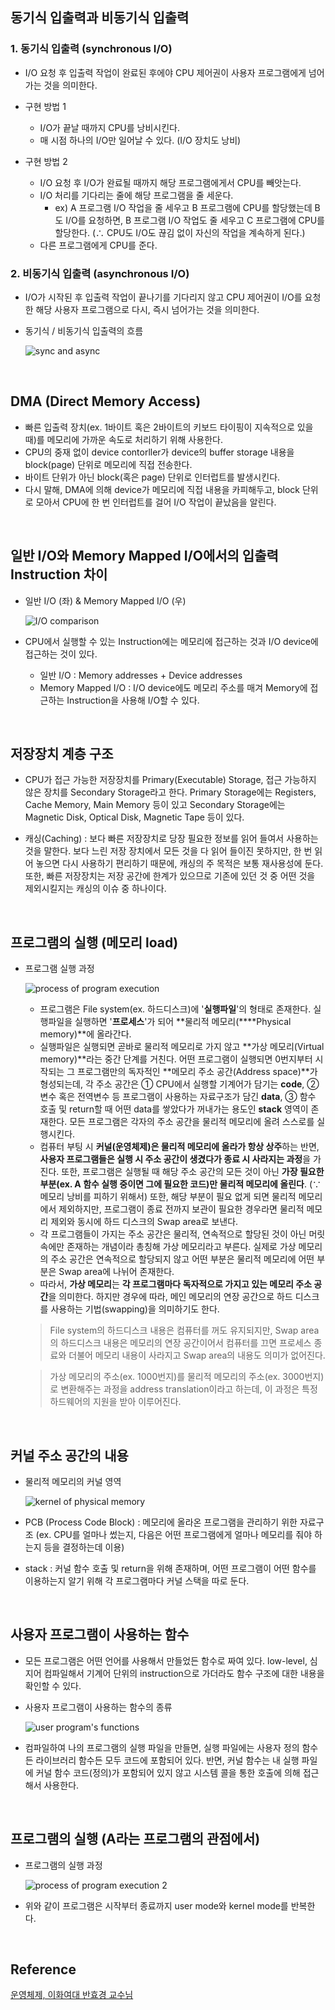 ## 동기식 입출력과 비동기식 입출력

### 1. 동기식 입출력 (synchronous I/O)

* I/O 요청 후 입출력 작업이 완료된 후에야 CPU 제어권이 사용자 프로그램에게 넘어가는 것을 의미한다. 

* 구현 방법 1
  * I/O가 끝날 때까지 CPU를 낭비시킨다.
  * 매 시점 하나의 I/O만 일어날 수 있다. (I/O 장치도 낭비)

* 구현 방법 2
  * I/O 요청 후 I/O가 완료될 때까지 해당 프로그램에게서 CPU를 빼앗는다.
  * I/O 처리를 기다리는 줄에 해당 프로그램을 줄 세운다.
    * ex) A 프로그램 I/O 작업을 줄 세우고 B 프로그램에 CPU를 할당했는데 B도 I/O를 요청하면, B 프로그램 I/O 작업도 줄 세우고 C 프로그램에 CPU를 할당한다. (∴ CPU도 I/O도 끊김 없이 자신의 작업을 계속하게 된다.)
  * 다른 프로그램에게 CPU를 준다.

###  2. 비동기식 입출력 (asynchronous I/O)

* I/O가 시작된 후 입출력 작업이 끝나기를 기다리지 않고 CPU 제어권이 I/O를 요청한 해당 사용자 프로그램으로 다시, 즉시 넘어가는 것을 의미한다.

* 동기식 / 비동기식 입출력의 흐름

  ![sync and async](../images/os_img/sync_async.png)

​    

## DMA (Direct Memory Access)

* 빠른 입출력 장치(ex. 1바이트 혹은 2바이트의 키보드 타이핑이 지속적으로 있을 때)를 메모리에 가까운 속도로 처리하기 위해 사용한다.
* CPU의 중재 없이 device contorller가 device의 buffer storage 내용을 block(page) 단위로 메모리에 직접 전송한다.
* 바이트 단위가 아닌 block(혹은 page) 단위로 인터럽트를 발생시킨다.
* 다시 말해, DMA에 의해 device가 메모리에 직접 내용을 카피해두고, block 단위로 모아서 CPU에 한 번 인터럽트를 걸어 I/O 작업이 끝났음을 알린다.

​    

## 일반 I/O와 Memory Mapped I/O에서의 입출력 Instruction 차이

* 일반 I/O (좌) & Memory Mapped I/O (우)

  ![I/O comparison](../images/os_img/IO_comp.png)

* CPU에서 실행할 수 있는 Instruction에는 메모리에 접근하는 것과 I/O device에 접근하는 것이 있다.
  * 일반 I/O : Memory addresses + Device addresses
  * Memory Mapped I/O : I/O device에도 메모리 주소를 매겨 Memory에 접근하는 Instruction을 사용해 I/O할 수 있다.

​    

## 저장장치 계층 구조

* CPU가 접근 가능한 저장장치를 Primary(Executable) Storage, 접근 가능하지 않은 장치를 Secondary Storage라고 한다. Primary Storage에는 Registers, Cache Memory, Main Memory 등이 있고 Secondary Storage에는 Magnetic Disk, Optical Disk, Magnetic Tape 등이 있다.

* 캐싱(Caching) : 보다 빠른 저장장치로 당장 필요한 정보를 읽어 들여서 사용하는 것을 말한다. 보다 느린 저장 장치에서 모든 것을 다 읽어 들이진 못하지만, 한 번 읽어 놓으면 다시 사용하기 편리하기 때문에, 캐싱의 주 목적은 보통 재사용성에 둔다. 또한, 빠른 저장장치는 저장 공간에 한계가 있으므로 기존에 있던 것 중 어떤 것을 제외시킬지는 캐싱의 이슈 중 하나이다.

​    

## 프로그램의 실행 (메모리 load) 

* 프로그램 실행 과정

  ![process of program execution](../images/os_img/process_of_program.png)
  * 프로그램은 File system(ex. 하드디스크)에 '**실행파일**'의 형태로 존재한다. 실행파일을 실행하면 '**프로세스**'가 되어 **물리적 메모리(****Physical memory)**에 올라간다.
  * 실행파일은 실행되면 곧바로 물리적 메모리로 가지 않고 **가상 메모리(Virtual memory)**라는 중간 단계를 거친다. 어떤 프로그램이 실행되면 0번지부터 시작되는 그 프로그램만의 독자적인 **메모리 주소 공간(Address space)**가 형성되는데, 각 주소 공간은 ① CPU에서 실행할 기계어가 담기는 **code**, ② 변수 혹은 전역변수 등 프로그램이 사용하는 자료구조가 담긴 **data**, ③ 함수 호출 및 return할 때 어떤 data를 쌓았다가 꺼내가는 용도인 **stack** 영역이 존재한다. 모든 프로그램은 각자의 주소 공간을 물리적 메모리에 올려 스스로를 실행시킨다.
  * 컴퓨터 부팅 시 **커널(운영체제)은 물리적 메모리에 올라가 항상 상주**하는 반면, **사용자 프로그램들은 실행 시 주소 공간이 생겼다가 종료 시 사라지는 과정**을 가진다. 또한, 프로그램은 실행될 때 해당 주소 공간의 모든 것이 아닌 **가장 필요한 부분(ex. A 함수 실행 중이면 그에 필요한 코드)만 물리적 메모리에 올린다**. (∵ 메모리 낭비를 피하기 위해서) 또한, 해당 부분이 필요 없게 되면 물리적 메모리에서 제외하지만, 프로그램이 종료 전까지 보관이 필요한 경우라면 물리적 메모리 제외와 동시에 하드 디스크의 Swap area로 보낸다.
  * 각 프로그램들이 가지는 주소 공간은 물리적, 연속적으로 할당된 것이 아닌 머릿속에만 존재하는 개념이라 총칭해 가상 메모리라고 부른다. 실제로 가상 메모리의 주소 공간은 연속적으로 할당되지 않고 어떤 부분은 물리적 메모리에 어떤 부분은 Swap area에 나뉘어 존재한다. 
  * 따라서, **가상 메모리**는 **각 프로그램마다 독자적으로 가지고 있는 메모리 주소 공간**을 의미한다. 하지만 경우에 따라, 메인 메모리의 연장 공간으로 하드 디스크를 사용하는 기법(swapping)을 의미하기도 한다.

  > File system의 하드디스크 내용은 컴퓨터를 꺼도 유지되지만, Swap area의 하드디스크 내용은 메모리의 연장 공간이어서 컴퓨터를 끄면 프로세스 종료와 더불어 메모리 내용이 사라지고 Swap area의 내용도 의미가 없어진다.

  > 가상 메모리의 주소(ex. 1000번지)를 물리적 메모리의 주소(ex. 3000번지)로 변환해주는 과정을 address translation이라고 하는데, 이 과정은 특정 하드웨어의 지원을 받아 이루어진다.

​    

## 커널 주소 공간의 내용

* 물리적 메모리의 커널 영역

  ![kernel of physical memory](../images/os_img/physical_memory.png)

* PCB (Process Code Block) : 메모리에 올라온 프로그램을 관리하기 위한 자료구조 (ex. CPU를 얼마나 썼는지, 다음은 어떤 프로그램에게 얼마나 메모리를 줘야 하는지 등을 결정하는데 이용)

* stack : 커널 함수 호출 및 return을 위해 존재하며, 어떤 프로그램이 어떤 함수를 이용하는지 알기 위해 각 프로그램마다 커널 스택을 따로 둔다.

​    

## 사용자 프로그램이 사용하는 함수

* 모든 프로그램은 어떤 언어를 사용해서 만들었든 함수로 짜여 있다. low-level, 심지어 컴파일해서 기계어 단위의 instruction으로 가더라도 함수 구조에 대한 내용을 확인할 수 있다.

* 사용자 프로그램이 사용하는 함수의 종류

  ![user program's functions](../images/os_img/user_func.png)

* 컴파일하여 나의 프로그램의 실행 파일을 만들면, 실행 파일에는 사용자 정의 함수든 라이브러리 함수든 모두 코드에 포함되어 있다. 반면, 커널 함수는 내 실행 파일에 커널 함수 코드(정의)가 포함되어 있지 않고 시스템 콜을 통한 호출에 의해 접근해서 사용한다.

​    

## 프로그램의 실행 (A라는 프로그램의 관점에서)

* 프로그램의 실행 과정

  ![process of program execution 2](../images/os_img/process_of_program_2.png)
* 위와 같이 프로그램은 시작부터 종료까지 user mode와 kernel mode를 반복한다.

​    

## Reference

[운영체제, 이화여대 반효경 교수님](http://www.kocw.net/home/search/kemView.do?kemId=1046323)